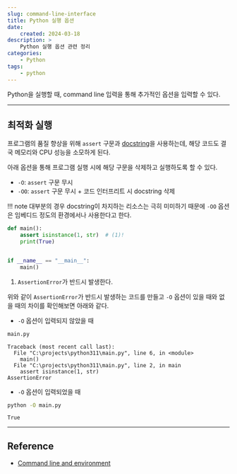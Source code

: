 ```yaml
---
slug: command-line-interface
title: Python 실행 옵션
date:
    created: 2024-03-18
description: >
    Python 실행 옵션 관련 정리
categories:
    - Python
tags:
    - python
---
```


Python을 실행할 때, command line 입력을 통해 추가적인 옵션을 입력할 수 있다.  

<!-- more -->

---

## 최적화 실행

프로그램의 품질 향상을 위해 `assert` 구문과 [docstring](2022-01-07-python_function.md/#documentation-strings)을 사용하는데, 해당 코드도 결국 메모리와 CPU 성능을 소모하게 된다.  

아래 옵션을 통해 프로그램 실행 시에 해당 구문을 삭제하고 실행하도록 할 수 있다.  

- `-O`: `assert` 구문 무시
- `-OO`: `assert` 구문 무시 + 코드 인터프리트 시 docstring 삭제

!!! note
    대부분의 경우 docstring이 차지하는 리소스는 극히 미미하기 때문에 `-OO` 옵션은 임베디드 정도의 환경에서나 사용한다고 한다.  

```python title='main.py'
def main():
    assert isinstance(1, str)  # (1)!
    print(True)


if __name__ == "__main__":
    main()
```

1. `AssertionError`가 반드시 발생한다.

위와 같이 `AssertionError`가 반드시 발생하는 코드를 만들고 `-O` 옵션이 있을 때와 없을 때의 차이를 확인해보면 아래와 같다.  

- `-O` 옵션이 입력되지 않았을 때

```bat
main.py
```
```
Traceback (most recent call last):
  File "C:\projects\python311\main.py", line 6, in <module>
    main()
  File "C:\projects\python311\main.py", line 2, in main
    assert isinstance(1, str)
AssertionError
```

- `-O` 옵션이 입력되었을 때

```bat
python -O main.py
```
```
True
```

---
## Reference
- [Command line and environment](https://docs.python.org/3/using/cmdline.html)